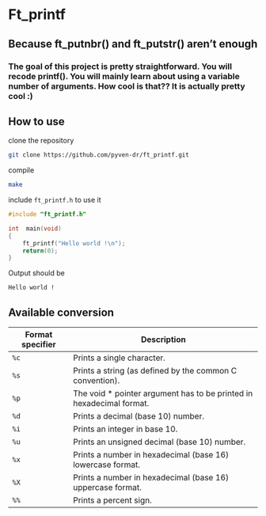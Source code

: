 # Ft_printf
## Because ft_putnbr() and ft_putstr() aren’t enough
### The goal of this project is pretty straightforward. You will recode printf(). You will mainly learn about using a variable number of arguments. How cool is that?? It is actually pretty cool :)

## How to use

clone the repository
```bash
git clone https://github.com/pyven-dr/ft_printf.git
```
compile
```bash
make
```

include `ft_printf.h` to use it

```c
#include "ft_printf.h"

int  main(void)
{
    ft_printf("Hello world !\n");
    return(0);
}
```

Output should be
```bash
Hello world !
```

## Available conversion

| Format specifier | Description                                                          |
| ---------------- | -----------                                                          |
| `%c`             | Prints a single character.                                           |
| `%s`             | Prints a string (as defined by the common C convention).             |
| `%p`             | The void * pointer argument has to be printed in hexadecimal format. |
| `%d`             | Prints a decimal (base 10) number.                                   |
| `%i`             | Prints an integer in base 10.                                        |
| `%u`             | Prints an unsigned decimal (base 10) number.                         | 
| `%x`             | Prints a number in hexadecimal (base 16) lowercase format.           |
| `%X`             | Prints a number in hexadecimal (base 16) uppercase format.           |
| `%%`             | Prints a percent sign.                                               |
